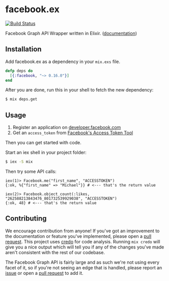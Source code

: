 # facebook.ex

[![Build Status](https://travis-ci.org/mweibel/facebook.ex.svg?branch=master)](https://travis-ci.org/mweibel/facebook.ex)

Facebook Graph API Wrapper written in Elixir. ([documentation](http://hexdocs.pm/facebook/))

## Installation

Add facebook.ex as a dependency in your `mix.exs` file.

```elixir
defp deps do
  [{:facebook, "~> 0.16.0"}]
end
```

After you are done, run this in your shell to fetch the new dependency:

```bash
$ mix deps.get
```

## Usage

1. Register an application on [developer.facebook.com](https://developer.facebook.com)
2. Get an `access_token` from [Facebook's Access Token Tool](https://developers.facebook.com/tools/accesstoken/)

Then you can get started with code.

Start an iex shell in your project folder:

```bash
$ iex -S mix
```

Then try some API calls:

```
iex(1)> Facebook.me("first_name", "ACCESSTOKEN")
{:ok, %{"first_name" => "Michael"}} # <--- that's the return value

iex(2)> Facebook.object_count(:likes, "262588213843476_801732539929038", "ACCESSTOKEN")
{:ok, 48} # <--- that's the return value
```

## Contributing
We encourage contribution from anyone! If you've got an improvement to the documentation or feature you've implemented, please open a [pull request](https://github.com/mweibel/facebook.ex/pulls).
This project uses [credo](https://github.com/rrrene/credo) for code analysis. Running `mix credo` will give you a nice output which will tell you if any of the changes you've made aren't consistent with the rest of our codebase.

The Facebook Graph API is fairly large and as such we're not using every facet of it, so if you're not seeing an edge that is handled, please report an [issue](https://github.com/mweibel/facebook.ex/issues) or open a [pull request](https://github.com/mweibel/facebook.ex/pulls) to add it.
